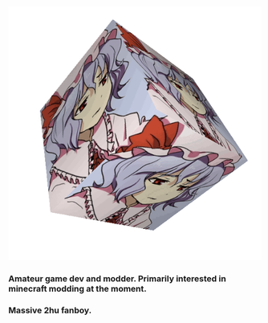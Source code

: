 ### ![Remi Cube](resources/img/remiCube.gif)

### Amateur game dev and modder. Primarily interested in minecraft modding at the moment.

### Massive 2hu fanboy.